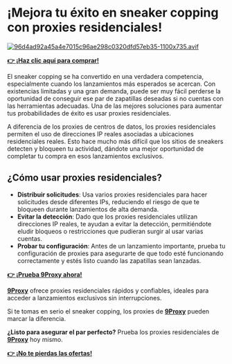 # ¡Mejora tu éxito en sneaker copping con proxies residenciales!

[![96d4ad92a45a4e7015c96ae298c0320dfd57eb35-1100x735.avif](https://i.postimg.cc/0NthSWHq/96d4ad92a45a4e7015c96ae298c0320dfd57eb35-1100x735.avif)](https://postimg.cc/gwZMFDWM)

**[👉 ¡Haz clic aquí para 
comprar!](https://9proxyofficial.short.gy/github-pricing-sophie89)**

El sneaker copping se ha convertido en una verdadera competencia, especialmente cuando los lanzamientos más esperados se acercan. Con existencias limitadas y una gran demanda, puede ser muy fácil perderse la oportunidad de conseguir ese par de zapatillas deseadas si no cuentas con las herramientas adecuadas. Una de las mejores soluciones para aumentar tus probabilidades de éxito es usar proxies residenciales.

A diferencia de los proxies de centros de datos, los proxies residenciales permiten el uso de direcciones IP reales asociadas a ubicaciones residenciales reales. Esto hace mucho más difícil que los sitios de sneakers detecten y bloqueen tu actividad, dándote una mejor oportunidad de completar tu compra en esos lanzamientos exclusivos.

## ¿Cómo usar proxies residenciales?

- **Distribuir solicitudes**: Usa varios proxies residenciales para hacer solicitudes desde diferentes IPs, reduciendo el riesgo de que te bloqueen durante lanzamientos de alta demanda.
- **Evitar la detección**: Dado que los proxies residenciales utilizan direcciones IP reales, te ayudan a evitar la detección, permitiéndote eludir bloqueos o restricciones que pudieran surgir al usar varias cuentas.
- **Probar tu configuración**: Antes de un lanzamiento importante, prueba tu configuración de proxies para asegurarte de que todo esté funcionando correctamente y estés listo cuando las zapatillas sean lanzadas.

**[👉 ¡Prueba 9Proxy ahora!](https://9proxyofficial.short.gy/github-homepage-sophie89)**

**[9Proxy](https://9proxyofficial.short.gy/github-homepage-sophie89)** ofrece proxies residenciales rápidos y confiables, ideales para acceder a lanzamientos exclusivos sin interrupciones.

Si te tomas en serio el sneaker copping, los proxies de **[9Proxy](https://9proxyofficial.short.gy/github-homepage-sophie89)** pueden marcar la diferencia.

**¿Listo para asegurar el par perfecto?** Prueba los proxies residenciales de **[9Proxy](https://9proxyofficial.short.gy/github-homepage-sophie89)** hoy mismo.

**[👉 ¡No te pierdas las ofertas!](https://9proxyofficial.short.gy/github-pricing-sophie89)**
